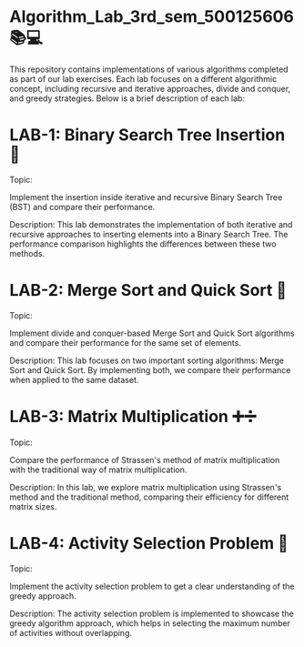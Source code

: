 # Algorithm_Lab_3rd_sem_500125606 📚💻

This repository contains implementations of various algorithms completed as part of our lab exercises. Each lab focuses on a different algorithmic concept, including recursive and iterative approaches, divide and conquer, and greedy strategies. Below is a brief description of each lab:

# LAB-1: Binary Search Tree Insertion 🌳

Topic:

Implement the insertion inside iterative and recursive Binary Search Tree (BST) and compare their performance.

Description: This lab demonstrates the implementation of both iterative and recursive approaches to inserting elements into a Binary Search Tree. The performance comparison highlights the differences between these two methods.

# LAB-2: Merge Sort and Quick Sort 🔄

Topic:

Implement divide and conquer-based Merge Sort and Quick Sort algorithms and compare their performance for the same set of elements.

Description: This lab focuses on two important sorting algorithms: Merge Sort and Quick Sort. By implementing both, we compare their performance when applied to the same dataset.

# LAB-3: Matrix Multiplication ➕➗

Topic:

Compare the performance of Strassen's method of matrix multiplication with the traditional way of matrix multiplication.

Description: In this lab, we explore matrix multiplication using Strassen's method and the traditional method, comparing their efficiency for different matrix sizes.

# LAB-4: Activity Selection Problem 🎯

Topic:

Implement the activity selection problem to get a clear understanding of the greedy approach.

Description: The activity selection problem is implemented to showcase the greedy algorithm approach, which helps in selecting the maximum number of activities without overlapping.
